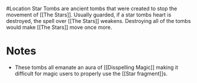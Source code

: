 #Location 
Star Tombs are ancient tombs that were created to stop the movement of [[The Stars]]. Usually guarded, if a star tombs heart is destroyed, the spell over [[The Stars]] weakens. Destroying all of the tombs would make [[The Stars]] move once more. 
# Notes
- These tombs all emanate an aura of [[Disspelling Magic]] making it difficult for magic users to properly use the [[Star fragment]]s.